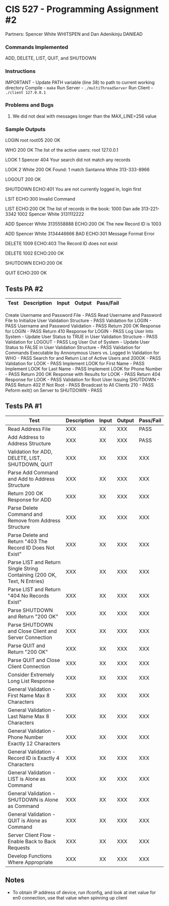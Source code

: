 # CIS 527 - Programming Assignment #2

Partners: Spencer White WHITSPEN and Dan Adenikinju DANIEAD

### Commands Implemented
ADD, DELETE, LIST, QUIT, and SHUTDOWN

### Instructions
IMPORTANT - Update PATH variable (line 38) to path to current working directory
Compile - ```make```
Run Server - ```./multiThreadServer```
Run Client - ```./client 127.0.0.1```

### Problems and Bugs
1. We did not deal with messages longer than the MAX_LINE=256 value

### Sample Outputs

LOGIN root root05
200 OK

WHO
200 OK
The list of the active users: 
root    127.0.0.1

LOOK 1 Spencer
404 Your search did not match any records

LOOK 2 White
200 OK
Found: 1 match 
Santanna White 313-333-8966

LOGOUT
200 OK

SHUTDOWN
ECHO:401 You are not currently logged in, login first 

LSIT
ECHO:300 Invalid Command

LIST
ECHO:200 OK
The list of records in the book: 
1000 Dan ade 313-221-3342
1002 Spencer White 3131112222

ADD Spencer White 3135558888
ECHO:200 OK
The new Record ID is 1003

ADD Spencer White 3134446666 BAD 
ECHO:301 Message Format Error

DELETE 1009
ECHO:403 The Record ID does not exist

DELETE 1002
ECHO:200 OK

SHUTDOWN
ECHO:200 OK

QUIT
ECHO:200 OK

## Tests PA #2
Test | Description | Input | Output | Pass/Fail
--- | --- | --- | --- |--- 
Create Username and Password File - PASS
Read Username and Password File to Initialize User Validation Structure - PASS
Validation for LOGIN - PASS
Username and Password Validation - PASS
Return 200 OK Response for LOGIN - PASS
Return 410 Response for LOGIN - PASS
Log User Into System - Update User Status to TRUE in User Validation Structure - PASS
Validation for LOGOUT - PASS
Log User Out of System - Update User Status to FALSE in User Validation Structure - PASS
Validation for Commands Executable by Annonymous Users vs. Logged In
Validation for WHO - PASS
Search for and Return List of Active Users and 200OK - PASS
Validation for LOOK - PASS
Implement LOOK for First Name - PASS
Implement LOOK for Last Name - PASS
Implement LOOK for Phone Number - PASS
Return 200 OK Response with Results for LOOK - PASS
Return 404 Response for LOOK - PASS
Validation for Root User Issuing SHUTDOWN - PASS
Return 402 If Not Root - PASS
Broadcast to All Clients 210 - PASS
Peform exit() on Server to SHUTDOWN - PASS

## Tests PA #1

Test | Description | Input | Output | Pass/Fail
--- | --- | --- | --- |--- 
Read Address File | XXX | XX | XXX | PASS
Add Address to Address Structure | XXX | XX | XXX | PASS
Validation for ADD, DELETE, LIST, SHUTDOWN, QUIT | XXX | XX | XXX | XXX
Parse Add Command and Add to Address Structure | XXX | XX | XXX | XXX
Return 200 OK Response for ADD | XXX | XX | XXX | XXX
Parse Delete Command and Remove from Address Structure | XXX | XX | XXX | XXX
Parse Delete and Return "403 The Record ID Does Not Exist" | XXX | XX | XXX | XXX
Parse LIST and Return Single String Containing (200 OK, Text, N Entries) | XXX | XX | XXX | XXX
Parse LIST and Return "404 No Records Exist"  | XXX | XX | XXX | XXX
Parse SHUTDOWN and Return "200 OK" | XXX | XX | XXX | XXX
Parse SHUTDOWN and Close Client and Server Connection  | XXX | XX | XXX | XXX
Parse QUIT and Return "200 OK" | XXX | XX | XXX | XXX
Parse QUIT and Close Client Connection | XXX | XX | XXX | XXX
Consider Extremely Long List Response | XXX | XX | XXX | XXX
General Validation - First Name Max 8 Characters  | XXX | XX | XXX | XXX
General Validation - Last Name Max 8 Characters  | XXX | XX | XXX | XXX
General Validation - Phone Number Exactly 12 Characters  | XXX | XX | XXX | XXX
General Validation - Record ID is Exactly 4 Characters | XXX | XX | XXX | XXX
General Validation - LIST is Alone as Command | XXX | XX | XXX | XXX
General Validation - SHUTDOWN is Alone as Command | XXX | XX | XXX | XXX
General Validation - QUIT is Alone as Command | XXX | XX | XXX | XXX
Server Client Flow - Enable Back to Back Requests | XXX | XX | XXX | XXX
Develop Functions Where Appropriate | XXX | XX | XXX | XXX


## Notes
- To obtain IP address of device, run ifconfig, and look at inet value for en0 connection, use that value when spinning up client